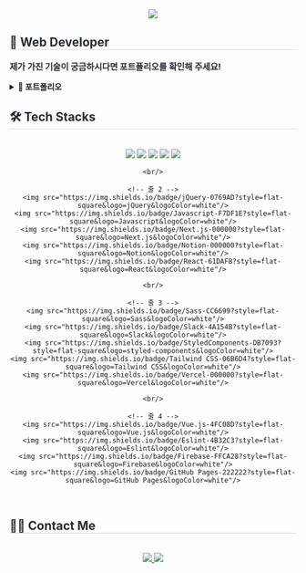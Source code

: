 <!-- 제목 이미지 -->
<div align="center">
  <img src="https://capsule-render.vercel.app/api?type=cylinder&color=e7ddff&height=120&text=SunFive&animation=fadeIn&fontColor=6750a4&fontSize=40" />
</div>

<!-- 소개 -->
<div style="text-align: left;">
  <h2 style="border-bottom: 1px solid #d8dee4; color: #282d33;"> 💼 Web Developer </h2>
  <p style="font-weight: 700; font-size: 15px; color: #282d33;">
    제가 가진 기술이 궁금하시다면 포트폴리오를 확인해 주세요!
  </p>

  <details>
    <summary><strong>📁 포트폴리오</strong></summary>
    <p><a href="https://sunfivemin.github.io/coding/" target="_blank">https://sunfivemin.github.io/coding/</a></p>
  </details>
</div>

<!-- 기술 스택 -->
<div style="text-align: left;">
  <h2 style="border-bottom: 1px solid #d8dee4; color: #282d33;"> 🛠️ Tech Stacks </h2><br/>
  <div align="center">
    <!-- 줄 1 -->
    <img src="https://img.shields.io/badge/Bootstrap-7952B3?style=flat-square&logo=Bootstrap&logoColor=white"/>
    <img src="https://img.shields.io/badge/Figma-F24E1E?style=flat-square&logo=Figma&logoColor=white"/>
    <img src="https://img.shields.io/badge/Git-F05032?style=flat-square&logo=Git&logoColor=white"/>
    <img src="https://img.shields.io/badge/Github-181717?style=flat-square&logo=Github&logoColor=white"/>
    <img src="https://img.shields.io/badge/HTML5-E34F26?style=flat-square&logo=HTML5&logoColor=white"/>

    <br/>

    <!-- 줄 2 -->
    <img src="https://img.shields.io/badge/jQuery-0769AD?style=flat-square&logo=jQuery&logoColor=white"/>
    <img src="https://img.shields.io/badge/Javascript-F7DF1E?style=flat-square&logo=Javascript&logoColor=white"/>
    <img src="https://img.shields.io/badge/Next.js-000000?style=flat-square&logo=Next.js&logoColor=white"/>
    <img src="https://img.shields.io/badge/Notion-000000?style=flat-square&logo=Notion&logoColor=white"/>
    <img src="https://img.shields.io/badge/React-61DAFB?style=flat-square&logo=React&logoColor=white"/>

    <br/>

    <!-- 줄 3 -->
    <img src="https://img.shields.io/badge/Sass-CC6699?style=flat-square&logo=Sass&logoColor=white"/>
    <img src="https://img.shields.io/badge/Slack-4A154B?style=flat-square&logo=Slack&logoColor=white"/>
    <img src="https://img.shields.io/badge/StyledComponents-DB7093?style=flat-square&logo=styled-components&logoColor=white"/>
    <img src="https://img.shields.io/badge/Tailwind CSS-06B6D4?style=flat-square&logo=Tailwind CSS&logoColor=white"/>
    <img src="https://img.shields.io/badge/Vercel-000000?style=flat-square&logo=Vercel&logoColor=white"/>

    <br/>

    <!-- 줄 4 -->
    <img src="https://img.shields.io/badge/Vue.js-4FC08D?style=flat-square&logo=Vue.js&logoColor=white"/>
    <img src="https://img.shields.io/badge/Eslint-4B32C3?style=flat-square&logo=Eslint&logoColor=white"/>
    <img src="https://img.shields.io/badge/Firebase-FFCA28?style=flat-square&logo=Firebase&logoColor=white"/>
    <img src="https://img.shields.io/badge/GitHub Pages-222222?style=flat-square&logo=GitHub Pages&logoColor=white"/>
  </div>
</div>

<!-- 연락처 -->
<br/>
<div style="text-align: left;">
  <h2 style="border-bottom: 1px solid #d8dee4; color: #282d33;"> 🧑‍💻 Contact Me </h2><br/>
  <div align="center">
    <a href="mailto:sunfivemin@gmail.com">
      <img src="https://img.shields.io/badge/Gmail-EA4335?style=flat-square&logo=Gmail&logoColor=white"/>
    </a>
    <a href="https://seonohblog.netlify.app/" target="_blank">
      <img src="https://img.shields.io/badge/Blog-00C7AE?style=flat-square&logo=netlify&logoColor=white"/>
    </a>
  </div>
</div>

